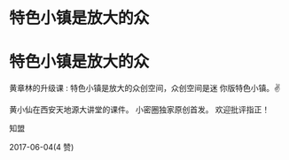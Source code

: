 # 特色小镇是放大的众

# 特色小镇是放大的众

黄章林的升级课 : 特色小镇是放大的众创空间，众创空间是迷 你版特色小镇。✌

黄小仙在西安天地源大讲堂的课件。 小密圈独家原创首发。 欢迎批评指正！

知盟

2017-06-04(4 赞)